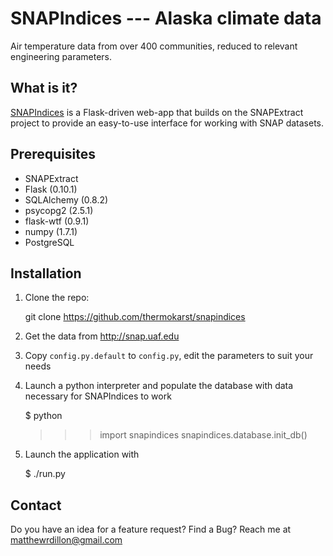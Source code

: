 SNAPIndices --- Alaska climate data
===================================

Air temperature data from over 400 communities, reduced to relevant engineering parameters.

What is it?
-----------

[SNAPIndices](http://snapindices.akdillon.net) is a Flask-driven web-app that builds on the SNAPExtract project to provide an easy-to-use interface for working with SNAP datasets.

Prerequisites
-------------

- SNAPExtract
- Flask (0.10.1)
- SQLAlchemy (0.8.2)
- psycopg2 (2.5.1)
- flask-wtf (0.9.1)
- numpy (1.7.1)
- PostgreSQL


Installation
------------

1) Clone the repo:

    git clone https://github.com/thermokarst/snapindices

2) Get the data from http://snap.uaf.edu

3) Copy `config.py.default` to `config.py`, edit the parameters to suit your needs

4) Launch a python interpreter and populate the database with data necessary for SNAPIndices to work

    $ python
    >>> import snapindices
    >>> snapindices.database.init_db()

5) Launch the application with

    $ ./run.py


Contact
-------

Do you have an idea for a feature request? Find a Bug?
Reach me at [matthewrdillon@gmail.com](mailto:matthewrdillon@gmail.com)
